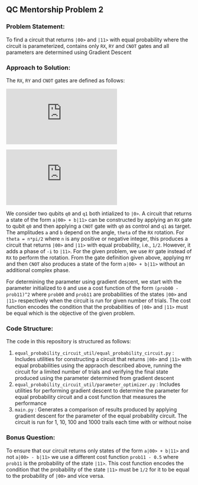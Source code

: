 ## QC Mentorship Problem 2 
### Problem Statement:
To find a circuit that returns `|00>` and `|11>` with equal probability where the circuit is parameterized, contains only `RX`, `RY` and `CNOT` gates and all parameters are determined using Gradient Descent

### Approach to Solution:
The `RX`, `RY` and `CNOT` gates are defined as follows:

![equation](https://latex.codecogs.com/gif.latex?%5Cinline%20RX%20%3D%20%5Cbegin%7Bbmatrix%7D%20%5Ccos%28%5CPhi%20/2%29%20%26%20-i%5Csin%28%5CPhi%20/2%29%20%5C%5C%20-i%5Csin%28%5CPhi%20/2%29%20%26%20%5Ccos%28%5CPhi%20/2%29%20%5C%5C%20%5Cend%7Bbmatrix%7D%20RY%20%3D%20%5Cbegin%7Bbmatrix%7D%20%5Ccos%28%5CPhi%20/2%29%20%26%20-%5Csin%28%5CPhi%20/2%29%20%5C%5C%20%5Csin%28%5CPhi%20/2%29%20%26%20%5Ccos%28%5CPhi%20/2%29%20%5C%5C%20%5Cend%7Bbmatrix%7D)

![equation](https://latex.codecogs.com/gif.latex?%5Cinline%20%5Csmall%20CNOT%20%3D%20%5Cbegin%7Bbmatrix%7D%201%20%26%200%20%26%200%20%26%200%5C%5C%200%20%26%201%20%26%200%20%26%200%5C%5C%200%20%26%200%20%26%200%20%26%201%5C%5C%200%20%26%200%20%26%201%20%26%200%20%5Cend%7Bbmatrix%7D)

We consider two qubits `q0` and `q1` both intialized to `|0>`. A circuit that returns a state of the form `a|00> + b|11>` can be constructed by applying an `RX` gate to qubit `q0` and then applying a `CNOT` gate with `q0` as control and `q1` as target. The amplitudes `a` and `b` depend on the angle, `theta` of the `RX` rotation. For `theta = n*pi/2` where `n` is any positive or negative integer, this produces a circuit that returns `|00>` and `|11>` with equal probability, i.e., `1/2`. However, it adds a phase of `-i` to `|11>`. For the given problem, we use `RY` gate instead of `RX` to perform the rotation. From the gate definition given above, applying `RY` and then `CNOT` also produces a state of the form `a|00> + b|11>` without an additional complex phase. 

For determining the parameter using gradient descent, we start with the parameter initialized to `0` and use a cost function of the form `(prob00 - prob11)^2` where `prob00` and `prob11` are probabilities of the states `|00>` and `|11>` respectively when the circuit is run for given number of trials. The cost function encodes the condition that the probabilities of `|00>` and `|11>` must be equal which is the objective of the given problem.

### Code Structure:
The code in this repository is structured as follows:
1. `equal_probability_circuit_util/equal_probability_circuit.py` : Includes utilities for constructing a circuit that returns `|00>` and `|11>` with equal probabilities using the appraoch described above, running the circuit for a limited number of trials and verifying the final state produced using the parameter determined from gradient descent
2. `equal_probability_circuit_util/parameter_optimizer.py` : Includes utilities for performing gradient descent to determine the parameter for equal probability circuit and a cost function that measures the performance
3. `main.py` : Generates a comparison of results produced by applying gradient descent for the parameter of the equal probability circuit. The circuit is run for 1, 10, 100 and 1000 trails each time with or without noise

### Bonus Question:
To ensure that our circuit returns only states of the form `a|00> + b|11>` and not `a|00> - b|11>` we use a different cost function `prob11 - 0.5` where `prob11` is the probability of the state `|11>`. This cost function encodes the condition that the probability of the state `|11>` must be `1/2` for it to be equal to the probability of `|00>` and vice versa.





